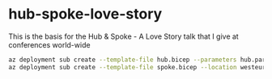 # hub-spoke-love-story
This is the basis for the Hub &amp; Spoke - A Love Story talk that I give at conferences world-wide

```bash
az deployment sub create --template-file hub.bicep --parameters hub.params.json --location westeurope --name hubspoke-hub
az deployment sub create --template-file spoke.bicep --location westeurope --name hubspoke-spoke
```